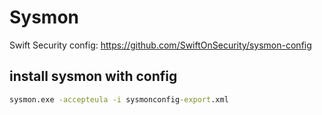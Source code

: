 # Sysmon

Swift Security config:
https://github.com/SwiftOnSecurity/sysmon-config

## install sysmon with config

```cmd
sysmon.exe -accepteula -i sysmonconfig-export.xml
```
